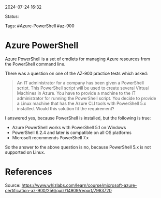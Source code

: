 2024-07-24 16:32

Status:

Tags: #Azure-PowerShell #az-900 

# Azure PowerShell

Azure PowerShell is a set of cmdlets for managing Azure resources from the PowerShell command line. 

There was a question on one of the AZ-900 practice tests which asked:

>An IT administrator for a company has been given a PowerShell script. This PowerShell script will be used to create several Virtual Machines in Azure. You have to provide a machine to the IT administrator for running the PowerShell script. You decide to provide a Linux machine that has the Azure CLI tools with PowerShell 5.x installed. Would this solution fit the requirement?

I answered yes, because PowerShell is installed, but the following is true:

- Azure PowerShell works with PowerShell 5.1 on Windows
- PowerShell 6.2.4 and later is compatible on all OS platforms
- Microsoft recommends PowerShell 7.x

So the answer to the above question is no, because PowerShell 5.x is not supported on Linux.
# References
Source: https://www.whizlabs.com/learn/course/microsoft-azure-certification-az-900/256/quiz/14909/report/7983720